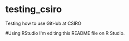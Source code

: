 # testing_csiro
Testing how to use GitHub at CSIRO

#Using RStudio
I'm editing this README file on R Studio.